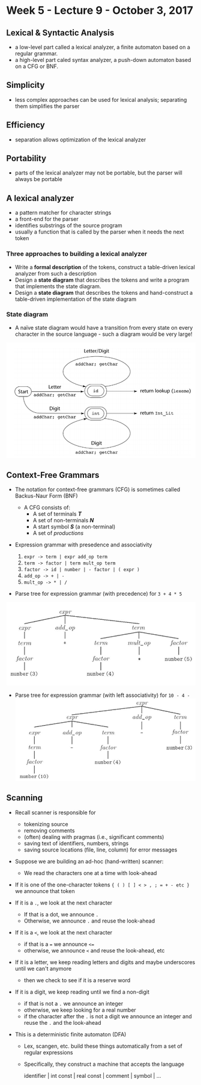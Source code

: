 # Week 5 - Lecture 9 - October 3, 2017
## Lexical & Syntactic Analysis
- a low-level part called a lexical analyzer, a finite automaton based on a regular grammar.
- a high-level part caled syntax analyzer, a push-down automaton based on a CFG or BNF.

## Simplicity
- less complex approaches can be used for lexical analysis; separating them simplifies the parser

## Efficiency
- separation allows optimization of the lexical analyzer

## Portability
- parts of the lexical analyzer may not be portable, but the parser will always be portable

## A lexical analyzer
- a pattern matcher for character strings
- a front-end for the parser
- identifies substrings of the source program
- usually a function that is called by the parser when it needs the next token

### Three approaches to building a lexical analyzer
  - Write a **formal description** of the tokens, construct a table-driven lexical analyzer from such a description
  - Design a **state diagram** that describes the tokens and write a program that implements the state diagram.
  - Design a **state diagram** that describes the tokens and hand-construct a table-driven implementation of the state diagram

### State diagram
  - A naïve state diagram would have a transition from every state on every character in the source language - such a diagram would be very large!

![Figure 1: State Diagram](../images/wk5l9fig1.png)

## Context-Free Grammars
- The notation for context-free grammars (CFG) is sometimes called Backus-Naur Form (BNF)
  - A CFG consists of:
    - A set of terminals **_T_**
    - A set of non-terminals **_N_**
    - A start symbol **_S_** (a non-terminal)
    - A set of _productions_

- Expression grammar with presedence and associativity
  1. `expr -> term | expr add_op term`
  2. `term -> factor | term mult_op term`
  3. `factor -> id | number | - factor | ( expr )`
  4. `add_op -> + | -`
  5. `mult_op -> * | /`

- Parse tree for expression grammar (with precedence) for `3 + 4 * 5`

![Figure 2: Parse tree for expression grammar (with precedence) for `3 + 4 * 5`](../images/wk5l9fig2.png)

- Parse tree for expression grammar (with left associativity) for `10 - 4 -`
![Figure 3: Parse tree for expression grammar (with left associativity) for `10 - 4 -`](../images/wk5l9fig3.png)

## Scanning
- Recall scanner is responsible for
  - tokenizing source
  - removing comments
  - (often) dealing with pragmas (i.e., significant comments)
  - saving text of identifiers, numbers, strings
  - saving source locations (file, line, column) for error messages

- Suppose we are building an ad-hoc (hand-written) scanner:
  - We read the characters one at a time with look-ahead

- If it is one of the one-character tokens `{ ( ) [ ] < > , ; = + - etc }` we announce that token

- If it is a `.`, we look at the next character
  - If that is a dot, we announce `.`
  - Otherwise, we announce `.` and reuse the look-ahead

- If it is a `<`, we look at the next character
  - if that is a `=` we announce `<=`
  - otherwise, we announce `<` and reuse the look-ahead, etc

- If it is a letter, we keep reading letters and digits and maybe underscores until we can't anymore
  - then we check to see if it is a reserve word

- If it is a digit, we keep reading until we find a non-digit
  - if that is not a `.` we announce an integer
  - otherwise, we keep looking for a real number
  - if the character after the `.` is not a digit we announce an integer and reuse the `.` and the look-ahead

- This is a deterministic finite automaton (DFA)
  - Lex, scangen, etc. build these things automatically from a set of regular expressions
  - Specifically, they construct a machine that accepts the language

    identifier | int const
    | real const | comment | symbol
    | ...
